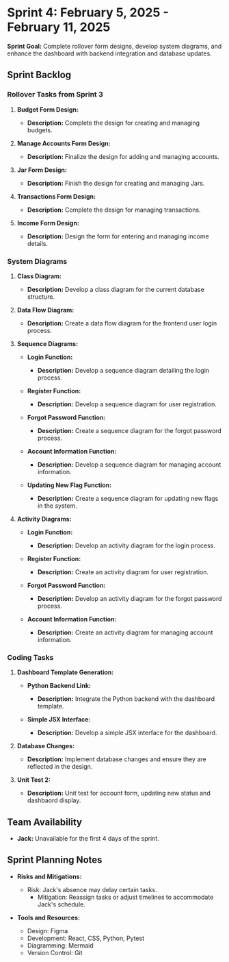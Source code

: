 # Sprint 4: February 5, 2025 - February 11, 2025

**Sprint Goal:** Complete rollover form designs, develop system diagrams, and enhance the dashboard with backend integration and database updates.

## Sprint Backlog

### Rollover Tasks from Sprint 3

1. **Budget Form Design:**
   - **Description:** Complete the design for creating and managing budgets.

2. **Manage Accounts Form Design:**
   - **Description:** Finalize the design for adding and managing accounts.

3. **Jar Form Design:**
   - **Description:** Finish the design for creating and managing Jars.

4. **Transactions Form Design:**
   - **Description:** Complete the design for managing transactions.

5. **Income Form Design:**
   - **Description:** Design the form for entering and managing income details.

### System Diagrams

1. **Class Diagram:**
   - **Description:** Develop a class diagram for the current database structure.

2. **Data Flow Diagram:**
   - **Description:** Create a data flow diagram for the frontend user login process.

3. **Sequence Diagrams:**
   - **Login Function:**
     - **Description:** Develop a sequence diagram detailing the login process.

   - **Register Function:**
     - **Description:** Develop a sequence diagram for user registration.

   - **Forgot Password Function:**
     - **Description:** Create a sequence diagram for the forgot password process.

   - **Account Information Function:**
     - **Description:** Develop a sequence diagram for managing account information.

   - **Updating New Flag Function:**
     - **Description:** Create a sequence diagram for updating new flags in the system.

4. **Activity Diagrams:**
   - **Login Function:**
     - **Description:** Develop an activity diagram for the login process.

   - **Register Function:**
     - **Description:** Create an activity diagram for user registration.

   - **Forgot Password Function:**
     - **Description:** Develop an activity diagram for the forgot password process.

   - **Account Information Function:**
     - **Description:** Create an activity diagram for managing account information.

### Coding Tasks

1. **Dashboard Template Generation:**
   - **Python Backend Link:**
     - **Description:** Integrate the Python backend with the dashboard template.

   - **Simple JSX Interface:**
     - **Description:** Develop a simple JSX interface for the dashboard.

2. **Database Changes:**
   - **Description:** Implement database changes and ensure they are reflected in the design.
  
3. **Unit Test 2:**
   - **Description:** Unit test for account form, updating new status and dashbaord display.

## Team Availability

- **Jack:** Unavailable for the first 4 days of the sprint.

## Sprint Planning Notes

- **Risks and Mitigations:**
  - Risk: Jack's absence may delay certain tasks.
    - Mitigation: Reassign tasks or adjust timelines to accommodate Jack's schedule.

- **Tools and Resources:**
  - Design: Figma
  - Development: React, CSS, Python, Pytest
  - Diagramming: Mermaid
  - Version Control: Git
